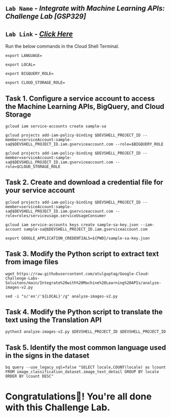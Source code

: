 ## `Lab Name` - *Integrate with Machine Learning APIs: Challenge Lab [GSP329]*

## `Lab Link` - [*Click Here*](https://www.cloudskillsboost.google/focuses/12704?parent=catalog)

<!-- ## [YouTube Solution Link]() -->

Run the below commands in the Cloud Shell Terminal.


```
export LANGUAGE=

export LOCAL=

export BIGQUERY_ROLE=

export CLOUD_STORAGE_ROLE=
```

## Task 1. Configure a service account to access the Machine Learning APIs, BigQuery, and Cloud Storage

```
gcloud iam service-accounts create sample-sa

gcloud projects add-iam-policy-binding $DEVSHELL_PROJECT_ID --member=serviceAccount:sample-sa@$DEVSHELL_PROJECT_ID.iam.gserviceaccount.com --role=$BIGQUERY_ROLE

gcloud projects add-iam-policy-binding $DEVSHELL_PROJECT_ID --member=serviceAccount:sample-sa@$DEVSHELL_PROJECT_ID.iam.gserviceaccount.com --role=$CLOUD_STORAGE_ROLE
```

## Task 2. Create and download a credential file for your service account

```
gcloud projects add-iam-policy-binding $DEVSHELL_PROJECT_ID --member=serviceAccount:sample-sa@$DEVSHELL_PROJECT_ID.iam.gserviceaccount.com --role=roles/serviceusage.serviceUsageConsumer

gcloud iam service-accounts keys create sample-sa-key.json --iam-account sample-sa@$DEVSHELL_PROJECT_ID.iam.gserviceaccount.com

export GOOGLE_APPLICATION_CREDENTIALS=${PWD}/sample-sa-key.json
```

## Task 3. Modify the Python script to extract text from image files

```
wget https://raw.githubusercontent.com/atulguptag/Google-Cloud-Challenge-Labs-Soluitons/main/Integrate%20with%20Machine%20Learning%20APIs/analyze-images-v2.py

sed -i "s/'en'/'${LOCAL}'/g" analyze-images-v2.py
```

## Task 4. Modify the Python script to translate the text using the Translation API

```
python3 analyze-images-v2.py $DEVSHELL_PROJECT_ID $DEVSHELL_PROJECT_ID
```

## Task 5. Identify the most common language used in the signs in the dataset

```
bq query --use_legacy_sql=false "SELECT locale,COUNT(locale) as lcount FROM image_classification_dataset.image_text_detail GROUP BY locale ORDER BY lcount DESC"
```

# Congratulations🎉! You're all done with this Challenge Lab.